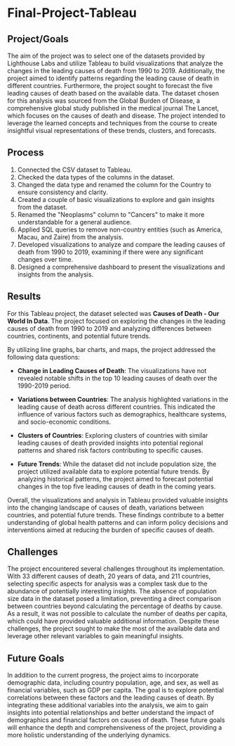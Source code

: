 # Final-Project-Tableau

## Project/Goals
The aim of the project was to select one of the datasets provided by Lighthouse Labs and utilize Tableau to build visualizations that analyze the changes in the leading causes of death from 1990 to 2019. Additionally, the project aimed to identify patterns regarding the leading cause of death in different countries. Furthermore, the project sought to forecast the five leading causes of death based on the available data. The dataset chosen for this analysis was sourced from the Global Burden of Disease, a comprehensive global study published in the medical journal The Lancet, which focuses on the causes of death and disease. The project intended to leverage the learned concepts and techniques from the course to create insightful visual representations of these trends, clusters, and forecasts.

## Process

1. Connected the CSV dataset to Tableau.
2. Checked the data types of the columns in the dataset.
3. Changed the data type and renamed the column for the Country to ensure consistency and clarity.
4. Created a couple of basic visualizations to explore and gain insights from the dataset.
5. Renamed the "Neoplasms" column to "Cancers" to make it more understandable for a general audience. 
6. Applied SQL queries to remove non-country entities (such as America, Macau, and Zaire) from the analysis.
7. Developed visualizations to analyze and compare the leading causes of death from 1990 to 2019, examining if there were any significant changes over time.
8. Designed a comprehensive dashboard to present the visualizations and insights from the analysis.

## Results

For this Tableau project, the dataset selected was **Causes of Death - Our World In Data**. The project focused on exploring the changes in the leading causes of death from 1990 to 2019 and analyzing differences between countries, continents, and potential future trends.

By utilizing line graphs, bar charts, and maps, the project addressed the following data questions:

- **Change in Leading Causes of Death**: The visualizations have not revealed notable shifts in the top 10 leading causes of death over the 1990-2019 period.

- **Variations between Countries**: The analysis highlighted variations in the leading cause of death across different countries. This indicated the influence of various factors such as demographics, healthcare systems, and socio-economic conditions.

- **Clusters of Countries**: Exploring clusters of countries with similar leading causes of death provided insights into potential regional patterns and shared risk factors contributing to specific causes.

- **Future Trends**: While the dataset did not include population size, the project utilized available data to explore potential future trends. By analyzing historical patterns, the project aimed to forecast potential changes in the top five leading causes of death in the coming years.

Overall, the visualizations and analysis in Tableau provided valuable insights into the changing landscape of causes of death, variations between countries, and potential future trends. These findings contribute to a better understanding of global health patterns and can inform policy decisions and interventions aimed at reducing the burden of specific causes of death.

## Challenges 
The project encountered several challenges throughout its implementation. With 33 different causes of death, 20 years of data, and 211 countries, selecting specific aspects for analysis was a complex task due to the abundance of potentially interesting insights. The absence of population size data in the dataset posed a limitation, preventing a direct comparison between countries beyond calculating the percentage of deaths by cause. As a result, it was not possible to calculate the number of deaths per capita, which could have provided valuable additional information. Despite these challenges, the project sought to make the most of the available data and leverage other relevant variables to gain meaningful insights.

## Future Goals

In addition to the current progress, the project aims to incorporate demographic data, including country population, age, and sex, as well as financial variables, such as GDP per capita. The goal is to explore potential correlations between these factors and the leading causes of death. By integrating these additional variables into the analysis, we aim to gain insights into potential relationships and better understand the impact of demographics and financial factors on causes of death. These future goals will enhance the depth and comprehensiveness of the project, providing a more holistic understanding of the underlying dynamics.